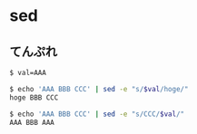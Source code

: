 # sed

## てんぷれ

```sh
$ val=AAA

$ echo 'AAA BBB CCC' | sed -e "s/$val/hoge/"
hoge BBB CCC

$ echo 'AAA BBB CCC' | sed -e "s/CCC/$val/"
AAA BBB AAA
```
